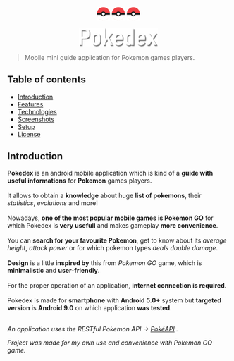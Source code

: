<p align="center">
  <img src="./app/src/main/res/drawable/icon_smaller.png" alt="Pokedex logo icon" width="30"/>
  <img src="./app/src/main/res/drawable/icon_smaller.png" alt="Pokedex logo icon" width="30"/>
  <img src="./app/src/main/res/drawable/icon_smaller.png" alt="Pokedex logo icon" width="30"/>
</p>
<p align="center">
  <img src="./app/src/main/res/drawable/app_name.png" alt="Pokedex logo name"/>
</p>

> Mobile mini guide application for Pokemon games players.

## Table of contents
* [Introduction](#introduction)
* [Features](#features)
* [Technologies](#technologies)
* [Screenshots](#screenshots)
* [Setup](#setup)
* [License](#license)

## Introduction
**Pokedex** is an android mobile application which is kind of a **guide with useful informations** for **Pokemon** games players.
</br></br>
It allows to obtain a **knowledge** about huge **list of pokemons**, their *statistics*, *evolutions* and more!
</br></br>
Nowadays, **one of the most popular mobile games is Pokemon GO** for which Pokedex is **very usefull** and makes gameplay **more convenience**.
</br></br>
You can **search for your favourite Pokemon**, get to know about its *average height*, *attack power* or for which pokemon types *deals double damage*.
</br></br>
**Design** is a little **inspired by** this from *Pokemon GO* game, which is **minimalistic** and **user-friendly**.
</br></br>
For the proper operation of an application, **internet connection is required**.
</br></br>
Pokedex is made for **smartphone** with **Android 5.0+** system but **targeted version** is **Android 9.0** on which application **was tested**.
</br></br>

*An application uses the RESTful Pokemon API -> [PokéAPI](https://pokeapi.co/) .*

*Project was made for my own use and convenience with Pokemon GO game.*

